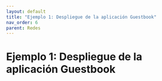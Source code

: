 ```yaml
---
layout: default
title: "Ejemplo 1: Despliegue de la aplicación Guestbook"
nav_order: 6
parent: Redes
---
```


# Ejemplo 1: Despliegue de la aplicación Guestbook